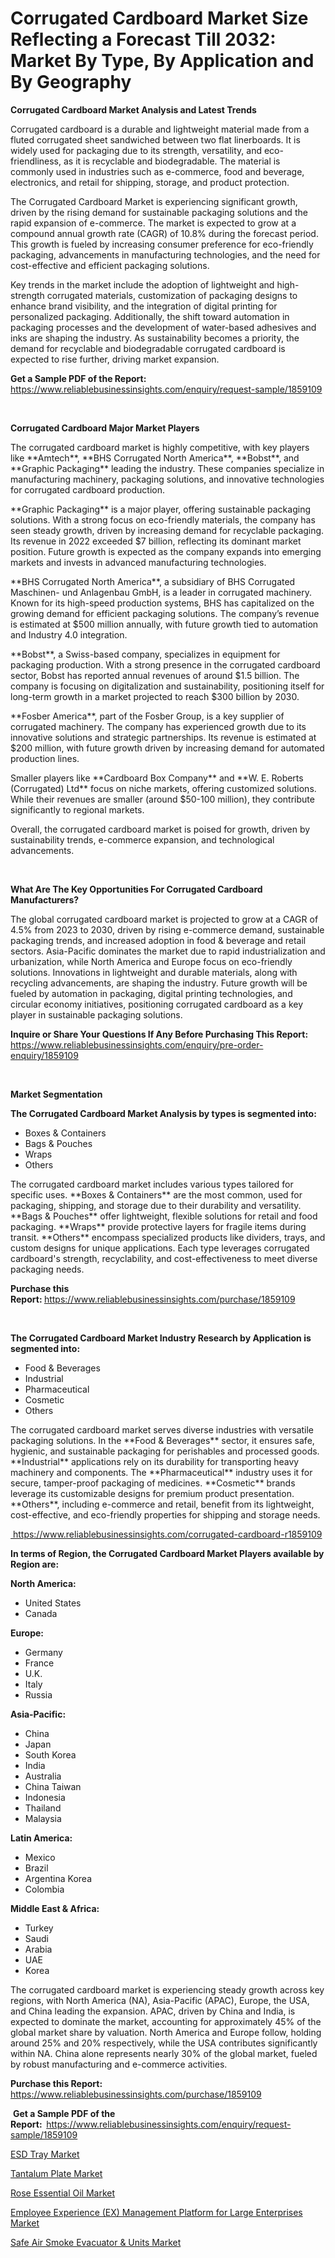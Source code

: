 <p><h1>Corrugated Cardboard Market Size Reflecting a Forecast Till 2032: Market By Type, By Application and By Geography</h1></p><p><strong>Corrugated Cardboard Market Analysis and Latest Trends</strong></p>
<p><p>Corrugated cardboard is a durable and lightweight material made from a fluted corrugated sheet sandwiched between two flat linerboards. It is widely used for packaging due to its strength, versatility, and eco-friendliness, as it is recyclable and biodegradable. The material is commonly used in industries such as e-commerce, food and beverage, electronics, and retail for shipping, storage, and product protection.</p><p>The Corrugated Cardboard Market is experiencing significant growth, driven by the rising demand for sustainable packaging solutions and the rapid expansion of e-commerce. The market is expected to grow at a compound annual growth rate (CAGR) of 10.8% during the forecast period. This growth is fueled by increasing consumer preference for eco-friendly packaging, advancements in manufacturing technologies, and the need for cost-effective and efficient packaging solutions.</p><p>Key trends in the market include the adoption of lightweight and high-strength corrugated materials, customization of packaging designs to enhance brand visibility, and the integration of digital printing for personalized packaging. Additionally, the shift toward automation in packaging processes and the development of water-based adhesives and inks are shaping the industry. As sustainability becomes a priority, the demand for recyclable and biodegradable corrugated cardboard is expected to rise further, driving market expansion.</p></p>
<p><strong>Get a Sample PDF of the Report:&nbsp;</strong> <a href="https://www.reliablebusinessinsights.com/enquiry/request-sample/1859109?utm_campaign=113&utm_medium=2&utm_source=Github&utm_content=ia&utm_term=24012025&utm_id=corrugated-cardboard">https://www.reliablebusinessinsights.com/enquiry/request-sample/1859109</a></p>
<p>&nbsp;</p>
<p><strong>Corrugated Cardboard Major Market Players</strong></p>
<p><p>The corrugated cardboard market is highly competitive, with key players like **Amtech**, **BHS Corrugated North America**, **Bobst**, and **Graphic Packaging** leading the industry. These companies specialize in manufacturing machinery, packaging solutions, and innovative technologies for corrugated cardboard production.</p><p>**Graphic Packaging** is a major player, offering sustainable packaging solutions. With a strong focus on eco-friendly materials, the company has seen steady growth, driven by increasing demand for recyclable packaging. Its revenue in 2022 exceeded $7 billion, reflecting its dominant market position. Future growth is expected as the company expands into emerging markets and invests in advanced manufacturing technologies.</p><p>**BHS Corrugated North America**, a subsidiary of BHS Corrugated Maschinen- und Anlagenbau GmbH, is a leader in corrugated machinery. Known for its high-speed production systems, BHS has capitalized on the growing demand for efficient packaging solutions. The company’s revenue is estimated at $500 million annually, with future growth tied to automation and Industry 4.0 integration.</p><p>**Bobst**, a Swiss-based company, specializes in equipment for packaging production. With a strong presence in the corrugated cardboard sector, Bobst has reported annual revenues of around $1.5 billion. The company is focusing on digitalization and sustainability, positioning itself for long-term growth in a market projected to reach $300 billion by 2030.</p><p>**Fosber America**, part of the Fosber Group, is a key supplier of corrugated machinery. The company has experienced growth due to its innovative solutions and strategic partnerships. Its revenue is estimated at $200 million, with future growth driven by increasing demand for automated production lines.</p><p>Smaller players like **Cardboard Box Company** and **W. E. Roberts (Corrugated) Ltd** focus on niche markets, offering customized solutions. While their revenues are smaller (around $50-100 million), they contribute significantly to regional markets.</p><p>Overall, the corrugated cardboard market is poised for growth, driven by sustainability trends, e-commerce expansion, and technological advancements.</p></p>
<p>&nbsp;</p>
<p><strong>What Are The Key Opportunities For Corrugated Cardboard Manufacturers?</strong></p>
<p><p>The global corrugated cardboard market is projected to grow at a CAGR of 4.5% from 2023 to 2030, driven by rising e-commerce demand, sustainable packaging trends, and increased adoption in food & beverage and retail sectors. Asia-Pacific dominates the market due to rapid industrialization and urbanization, while North America and Europe focus on eco-friendly solutions. Innovations in lightweight and durable materials, along with recycling advancements, are shaping the industry. Future growth will be fueled by automation in packaging, digital printing technologies, and circular economy initiatives, positioning corrugated cardboard as a key player in sustainable packaging solutions.</p></p>
<p><strong>Inquire or Share Your Questions If Any Before Purchasing This Report:</strong> <a href="https://www.reliablebusinessinsights.com/enquiry/pre-order-enquiry/1859109?utm_campaign=113&utm_medium=2&utm_source=Github&utm_content=ia&utm_term=24012025&utm_id=corrugated-cardboard">https://www.reliablebusinessinsights.com/enquiry/pre-order-enquiry/1859109</a></p>
<p>&nbsp;</p>
<p><strong>Market Segmentation</strong></p>
<p><strong>The Corrugated Cardboard Market Analysis by types is segmented into:</strong></p>
<p><ul><li>Boxes & Containers</li><li>Bags & Pouches</li><li>Wraps</li><li>Others</li></ul></p>
<p><p>The corrugated cardboard market includes various types tailored for specific uses. **Boxes & Containers** are the most common, used for packaging, shipping, and storage due to their durability and versatility. **Bags & Pouches** offer lightweight, flexible solutions for retail and food packaging. **Wraps** provide protective layers for fragile items during transit. **Others** encompass specialized products like dividers, trays, and custom designs for unique applications. Each type leverages corrugated cardboard's strength, recyclability, and cost-effectiveness to meet diverse packaging needs.</p></p>
<p><strong>Purchase this Report:&nbsp;</strong><a href="https://www.reliablebusinessinsights.com/purchase/1859109?utm_campaign=113&utm_medium=2&utm_source=Github&utm_content=ia&utm_term=24012025&utm_id=corrugated-cardboard">https://www.reliablebusinessinsights.com/purchase/1859109</a></p>
<p>&nbsp;</p>
<p><strong>The Corrugated Cardboard Market Industry Research by Application is segmented into:</strong></p>
<p><ul><li>Food & Beverages</li><li>Industrial</li><li>Pharmaceutical</li><li>Cosmetic</li><li>Others</li></ul></p>
<p><p>The corrugated cardboard market serves diverse industries with versatile packaging solutions. In the **Food & Beverages** sector, it ensures safe, hygienic, and sustainable packaging for perishables and processed goods. **Industrial** applications rely on its durability for transporting heavy machinery and components. The **Pharmaceutical** industry uses it for secure, tamper-proof packaging of medicines. **Cosmetic** brands leverage its customizable designs for premium product presentation. **Others**, including e-commerce and retail, benefit from its lightweight, cost-effective, and eco-friendly properties for shipping and storage needs.</p></p>
<p><a href="https://www.reliablebusinessinsights.com/corrugated-cardboard-r1859109?utm_campaign=113&utm_medium=2&utm_source=Github&utm_content=ia&utm_term=24012025&utm_id=corrugated-cardboard">&nbsp;https://www.reliablebusinessinsights.com/corrugated-cardboard-r1859109</a></p>
<p><strong>In terms of Region, the Corrugated Cardboard Market Players available by Region are:</strong></p>
<p>
    <p> <strong> North America: </strong>
        <ul>
            <li>United States</li>
            <li>Canada</li>
        </ul>
        </p> 
    <p> <strong> Europe: </strong>
        <ul>
            <li>Germany</li>
            <li>France</li>
            <li>U.K.</li>
            <li>Italy</li>
            <li>Russia</li>
        </ul>
        </p> 
    <p> <strong> Asia-Pacific: </strong>
        <ul>
            <li>China</li>
            <li>Japan</li>
            <li>South Korea</li>
            <li>India</li>
            <li>Australia</li>
            <li>China Taiwan</li>
            <li>Indonesia</li>
            <li>Thailand</li>
            <li>Malaysia</li>
        </ul>
        </p> 
    <p> <strong> Latin America: </strong>
        <ul>
            <li>Mexico</li>
            <li>Brazil</li>
            <li>Argentina Korea</li>
            <li>Colombia</li>
        </ul>
        </p> 
    <p> <strong> Middle East & Africa: </strong>
        <ul>
            <li>Turkey</li>
            <li>Saudi</li>
            <li>Arabia</li>
            <li>UAE</li>
            <li>Korea</li>
        </ul>
    </p>
    </p>
<p><p>The corrugated cardboard market is experiencing steady growth across key regions, with North America (NA), Asia-Pacific (APAC), Europe, the USA, and China leading the expansion. APAC, driven by China and India, is expected to dominate the market, accounting for approximately 45% of the global market share by valuation. North America and Europe follow, holding around 25% and 20% respectively, while the USA contributes significantly within NA. China alone represents nearly 30% of the global market, fueled by robust manufacturing and e-commerce activities.</p></p>
<p><strong>Purchase this Report: </strong><a href="https://www.reliablebusinessinsights.com/purchase/1859109?utm_campaign=113&utm_medium=2&utm_source=Github&utm_content=ia&utm_term=24012025&utm_id=corrugated-cardboard">https://www.reliablebusinessinsights.com/purchase/1859109</a></p>
<p>&nbsp;<strong>Get a Sample PDF of the Report:&nbsp;&nbsp;</strong><a href="https://www.reliablebusinessinsights.com/enquiry/request-sample/1859109?utm_campaign=113&utm_medium=2&utm_source=Github&utm_content=ia&utm_term=24012025&utm_id=corrugated-cardboard">https://www.reliablebusinessinsights.com/enquiry/request-sample/1859109</a></p>
<p><strong></strong></p>
<p><p><a href="https://www.linkedin.com/pulse/10-cagr-forecast-theesd-tray-market-from-2025-2032to-kigxc?utm_campaign=113&utm_medium=2&utm_source=Github&utm_content=ia&utm_term=24012025&utm_id=corrugated-cardboard">ESD Tray Market</a></p><p><a href="https://github.com/lehumiston1971679/Market-Research-Report-List-1/blob/main/tantalum-plate-market.md?utm_campaign=113&utm_medium=2&utm_source=Github&utm_content=ia&utm_term=24012025&utm_id=corrugated-cardboard">Tantalum Plate Market</a></p><p><a href="https://github.com/locarol73/Market-Research-Report-List-1/blob/main/rose-essential-oil-market.md?utm_campaign=113&utm_medium=2&utm_source=Github&utm_content=ia&utm_term=24012025&utm_id=corrugated-cardboard">Rose Essential Oil Market</a></p><p><a href="https://www.linkedin.com/pulse/data-global-employee-experience-ex-management-platform-vgevf?utm_campaign=113&utm_medium=2&utm_source=Github&utm_content=ia&utm_term=24012025&utm_id=corrugated-cardboard">Employee Experience (EX) Management Platform for Large Enterprises Market</a></p><p><a href="https://www.linkedin.com/pulse/global-safe-air-smoke-evacuator-units-market-focus-product-zjmzc?utm_campaign=113&utm_medium=2&utm_source=Github&utm_content=ia&utm_term=24012025&utm_id=corrugated-cardboard">Safe Air Smoke Evacuator & Units Market</a></p></p>